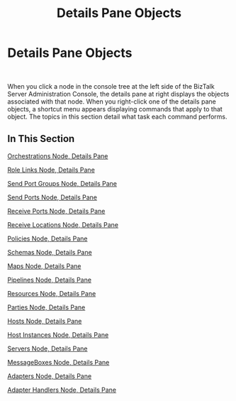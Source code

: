 ﻿---
title: Details Pane Objects
TOCTitle: Details Pane Objects
ms:assetid: 2ab8b592-2671-476f-ad0d-4093ab8fdc59
ms:mtpsurl: https://msdn.microsoft.com/library/Aa559340(v=BTS.80)
ms:contentKeyID: 51526940
ms.date: 08/30/2017
mtps_version: v=BTS.80
f1_keywords:
- bts10.admin.resultsobjects.intro
---

# Details Pane Objects

 

When you click a node in the console tree at the left side of the BizTalk Server Administration Console, the details pane at right displays the objects associated with that node. When you right-click one of the details pane objects, a shortcut menu appears displaying commands that apply to that object. The topics in this section detail what task each command performs.

## In This Section

[Orchestrations Node, Details Pane](orchestrations-node-details-pane.md)

[Role Links Node, Details Pane](role-links-node-details-pane.md)

[Send Port Groups Node, Details Pane](send-port-groups-node-details-pane.md)

[Send Ports Node, Details Pane](send-ports-node-details-pane.md)

[Receive Ports Node, Details Pane](receive-ports-node-details-pane.md)

[Receive Locations Node, Details Pane](receive-locations-node-details-pane.md)

[Policies Node, Details Pane](policies-node-details-pane.md)

[Schemas Node, Details Pane](schemas-node-details-pane.md)

[Maps Node, Details Pane](maps-node-details-pane.md)

[Pipelines Node, Details Pane](pipelines-node-details-pane.md)

[Resources Node, Details Pane](resources-node-details-pane.md)

[Parties Node, Details Pane](parties-node-details-pane.md)

[Hosts Node, Details Pane](hosts-node-details-pane.md)

[Host Instances Node, Details Pane](host-instances-node-details-pane.md)

[Servers Node, Details Pane](servers-node-details-pane.md)

[MessageBoxes Node, Details Pane](messageboxes-node-details-pane.md)

[Adapters Node, Details Pane](adapters-node-details-pane.md)

[Adapter Handlers Node, Details Pane](adapter-handlers-node-details-pane.md)

